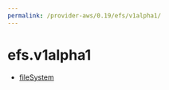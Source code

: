 ```yaml
---
permalink: /provider-aws/0.19/efs/v1alpha1/
---
```


# efs.v1alpha1



* [fileSystem](fileSystem.md)